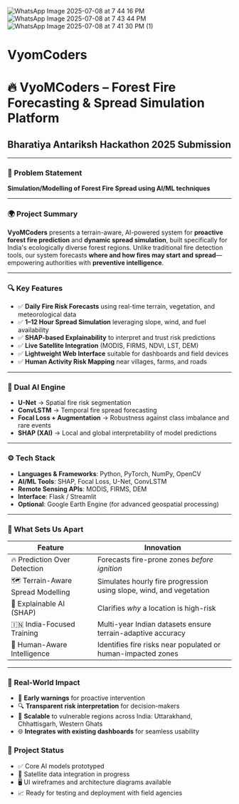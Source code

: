 ![WhatsApp Image 2025-07-08 at 7 44 16 PM](https://github.com/user-attachments/assets/a2fef425-fd33-4a5e-aab0-061c73713bbd)
![WhatsApp Image 2025-07-08 at 7 43 44 PM](https://github.com/user-attachments/assets/9375f241-4607-4307-8d23-08987e91045c)
![WhatsApp Image 2025-07-08 at 7 41 30 PM (1)](https://github.com/user-attachments/assets/b91b8898-6cb0-4462-96b1-91a0e7d804ec)
# VyomCoders
# 🔥 VyoMCoders – Forest Fire Forecasting & Spread Simulation Platform  
## Bharatiya Antariksh Hackathon 2025 Submission

---

### 🧩 Problem Statement  
**Simulation/Modelling of Forest Fire Spread using AI/ML techniques**

---

### 🌍 Project Summary  
**VyoMCoders** presents a terrain-aware, AI-powered system for **proactive forest fire prediction** and **dynamic spread simulation**, built specifically for India's ecologically diverse forest regions. Unlike traditional fire detection tools, our system forecasts **where and how fires may start and spread**—empowering authorities with **preventive intelligence**.

---

### 🔍 Key Features  
- ✅ **Daily Fire Risk Forecasts** using real-time terrain, vegetation, and meteorological data  
- ✅ **1–12 Hour Spread Simulation** leveraging slope, wind, and fuel availability  
- ✅ **SHAP-based Explainability** to interpret and trust risk predictions  
- ✅ **Live Satellite Integration** (MODIS, FIRMS, NDVI, LST, DEM)  
- ✅ **Lightweight Web Interface** suitable for dashboards and field devices  
- ✅ **Human Activity Risk Mapping** near villages, farms, and roads

---

### 🤖 Dual AI Engine  
- **U-Net** → Spatial fire risk segmentation  
- **ConvLSTM** → Temporal fire spread forecasting  
- **Focal Loss + Augmentation** → Robustness against class imbalance and rare events  
- **SHAP (XAI)** → Local and global interpretability of model predictions

---

### ⚙️ Tech Stack  
- **Languages & Frameworks**: Python, PyTorch, NumPy, OpenCV  
- **AI/ML Tools**: SHAP, Focal Loss, U-Net, ConvLSTM  
- **Remote Sensing APIs**: MODIS, FIRMS, DEM  
- **Interface**: Flask / Streamlit  
- **Optional**: Google Earth Engine (for advanced geospatial processing)

---

### 🌄 What Sets Us Apart  
| Feature | Innovation |
|--------|------------|
| 🔥 Prediction Over Detection | Forecasts fire-prone zones *before ignition* |
| 🗺️ Terrain-Aware Spread Modelling | Simulates hourly fire progression using slope, wind, and vegetation |
| 🧠 Explainable AI (SHAP) | Clarifies *why* a location is high-risk |
| 🇮🇳 India-Focused Training | Multi-year Indian datasets ensure terrain-adaptive accuracy |
| 🧭 Human-Aware Intelligence | Identifies fire risks near populated or human-impacted zones |

---

### 🧪 Real-World Impact  
- 🔔 **Early warnings** for proactive intervention  
- 🔍 **Transparent risk interpretation** for decision-makers  
- 🔄 **Scalable** to vulnerable regions across India: Uttarakhand, Chhattisgarh, Western Ghats  
- 🌐 **Integrates with existing dashboards** for seamless usability


### 📌 Project Status  
- ✅ Core AI models prototyped  
- 🔄 Satellite data integration in progress  
- 🖥️ UI wireframes and architecture diagrams available  
- 📈 Ready for testing and deployment with field agencies




